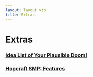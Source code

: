 ```yaml
---
layout: layout.vto
title: Extras
---
```


# Extras

### [Idea List of Your Plausible Doom!](/extras/idea-list)
### [Hopcraft SMP: Features](/extras/hopcraft)
